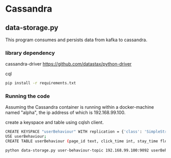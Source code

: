 # Cassandra

## data-storage.py
This program consumes and persists data from kafka to cassandra.

### library dependency
cassandra-driver    https://github.com/datastax/python-driver

cql

```sh
pip install -r requirements.txt
```

### Running the code
Assuming the Cassandra container is running within a docker-machine named "alpha", the ip address of which is 192.168.99.100.

create a keyspace and table using cqlsh client.
```sh
CREATE KEYSPACE "userBehaviour" WITH replication = {'class': 'SimpleStrategy', 'replication_factor': 1} AND durable_writes = 'true';
USE userBehaviour;
CREATE TABLE userBehaviour (page_id text, click_time int, stay_time float, like_status int, device_type text);
```

```sh
python data-storage.py user-behaviour-topic 192.168.99.100:9092 userBehaviour userBehaviour 192.168.99.100
```
